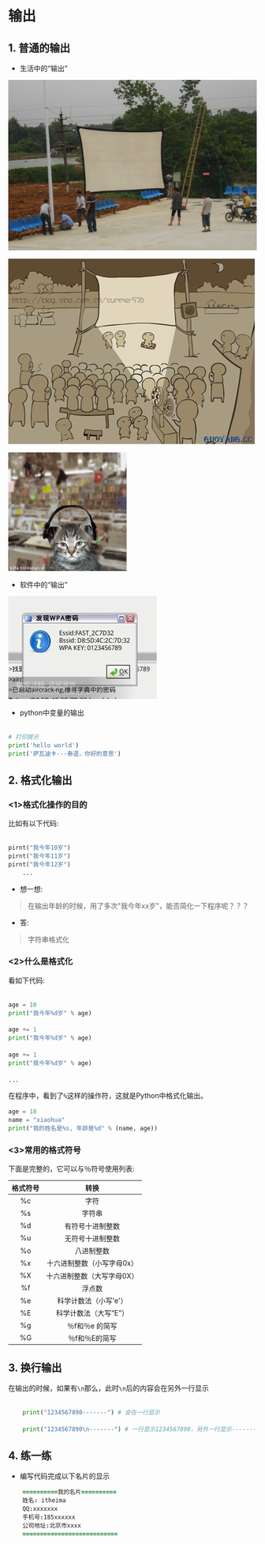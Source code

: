 # 输出


## 1. 普通的输出

* 生活中的“输出”

 ![](../Images/01-第1天-10.png)
 
 ![](../Images/01-第1天-11.jpg)
 
 ![](../Images/01-第1天-12.gif)

* 软件中的“输出”

 ![](../Images/01-第1天-13.jpg)

* python中变量的输出

```python

# 打印提示
print('hello world')
print('萨瓦迪卡---泰语，你好的意思')

```

## 2. 格式化输出

### <1>格式化操作的目的

比如有以下代码:

```python

pirnt("我今年10岁")
pirnt("我今年11岁")
pirnt("我今年12岁")
	...

```

* 想一想:
 > 在输出年龄的时候，用了多次"我今年xx岁"，能否简化一下程序呢？？？

* 答:
 > 字符串格式化


### <2>什么是格式化

看如下代码:

```python

age = 10
print("我今年%d岁" % age)

age += 1
print("我今年%d岁" % age)

age += 1
print("我今年%d岁" % age)

...

```

在程序中，看到了`%`这样的操作符，这就是Python中格式化输出。

```python
age = 18
name = "xiaohua"
print("我的姓名是%s, 年龄是%d" % (name, age))
```


### <3>常用的格式符号

下面是完整的，它可以与％符号使用列表:


|格式符号|转换|
|:-----:|:---:|
|%c|字符|
|%s|字符串|
|%d|有符号十进制整数|
|%u|无符号十进制整数|
|%o|八进制整数|
|%x|十六进制整数（小写字母0x）|
|%X|十六进制整数（大写字母0X）|
|%f|浮点数|
|%e|科学计数法（小写'e'）|
|%E|科学计数法（大写“E”）|
|%g|％f和％e 的简写|
|%G|％f和％E的简写|

## 3. 换行输出

在输出的时候，如果有`\n`那么，此时`\n`后的内容会在另外一行显示

```python
	
	print("1234567890-------") # 会在一行显示

	print("1234567890\n-------") # 一行显示1234567890，另外一行显示-------

```

## 4. 练一练

* 编写代码完成以下名片的显示

``` j
    ==========我的名片==========
    姓名: itheima   
    QQ:xxxxxxx
    手机号:185xxxxxx
    公司地址:北京市xxxx
    ===========================
```

